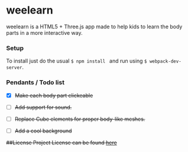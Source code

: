 # weelearn
weelearn is a HTML5 + Three.js app made to help kids to learn the body parts in a more interactive way.

### Setup
To install just do the usual ```$ npm install ``` and run using ```$ webpack-dev-server```.


### Pendants / Todo list
  - [x] <s>Make each body part clickeable<s>
  - [ ] Add support for sound.
  - [ ] Replace Cube elements for proper body-like meshes.
  - [ ] Add a cool background



##License
Project License can be found <a href="https://github.com/datyayu/weelearn/blob/master/LICENSE.md">here</a>
